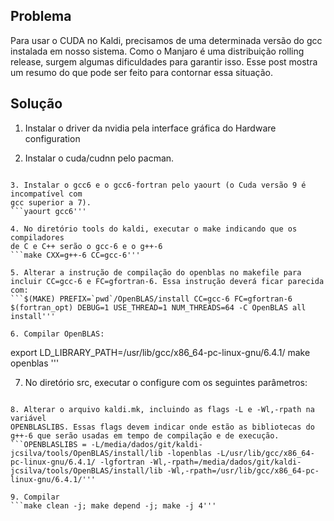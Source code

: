 Problema
--------

Para usar o CUDA no Kaldi, precisamos de uma determinada versão do gcc
instalada em nosso sistema. Como o Manjaro é uma distribuição rolling
release, surgem algumas dificuldades para garantir isso. Esse post
mostra um resumo do que pode ser feito para contornar essa situação.

Solução
-------

1. Instalar o driver da nvidia pela interface gráfica do Hardware 
configuration 

2. Instalar o cuda/cudnn pelo pacman.
```pacman -S cuda cudnn'''

3. Instalar o gcc6 e o gcc6-fortran pelo yaourt (o Cuda versão 9 é incompatível com
gcc superior a 7).
```yaourt gcc6'''

4. No diretório tools do kaldi, executar o make indicando que os compiladores
de C e C++ serão o gcc-6 e o g++-6
```make CXX=g++-6 CC=gcc-6'''

5. Alterar a instrução de compilação do openblas no makefile para 
incluir CC=gcc-6 e FC=gfortran-6. Essa instrução deverá ficar parecida
com:
```$(MAKE) PREFIX=`pwd`/OpenBLAS/install CC=gcc-6 FC=gfortran-6 $(fortran_opt) DEBUG=1 USE_THREAD=1 NUM_THREADS=64 -C OpenBLAS all install'''

6. Compilar OpenBLAS:
```
export LD_LIBRARY_PATH=/usr/lib/gcc/x86_64-pc-linux-gnu/6.4.1/
make openblas
'''

7. No diretório src, executar o configure com os seguintes parâmetros:
```CXX=g++-6 ./configure --openblas-root=../tools/OpenBLAS/install --cudatk-dir=/opt/cuda'''

8. Alterar o arquivo kaldi.mk, incluindo as flags -L e -Wl,-rpath na variável 
OPENBLASLIBS. Essas flags devem indicar onde estão as bibliotecas do g++-6 que serão usadas em tempo de compilação e de execução.
```OPENBLASLIBS = -L/media/dados/git/kaldi-jcsilva/tools/OpenBLAS/install/lib -lopenblas -L/usr/lib/gcc/x86_64-pc-linux-gnu/6.4.1/ -lgfortran -Wl,-rpath=/media/dados/git/kaldi-jcsilva/tools/OpenBLAS/install/lib -Wl,-rpath=/usr/lib/gcc/x86_64-pc-linux-gnu/6.4.1/'''

9. Compilar
```make clean -j; make depend -j; make -j 4'''

